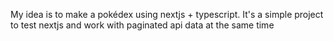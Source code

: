 My idea is to make a pokédex using nextjs + typescript. It's a simple project to test nextjs and work with paginated api data at the same time
